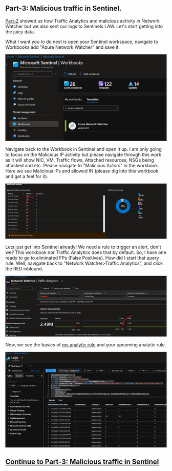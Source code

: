 ## Part-3: Malicious traffic in Sentinel. ## 

[Part-2](https://github.com/Cyberlorians/Articles/blob/main/MaliciousActivityandSentinelP2.md) showed us how Traffic Analytics and malicious activity in Network Watcher but we also sent our logs to Sentinels LAW. Let's start getting into the juicy data. 

What I want you to do next is open your Sentinel workspace, navigate to Workbooks add "Azure Network Watcher" and save it.

![](https://github.com/Cyberlorians/uploadedimages/blob/main/azurenetworkwatcher.png)

Navigate back to the Workbook in Sentinel and open it up. I am only going to focus on the Malicious IP activity but please navigate through this work as it will show NIC, VM, Traffic flows, Attached resources, NSGs being attacked and etc. Please navigate to "Malicious Actors" in the workbook. Here we see Malicious IPs and allowed IN (please dig into this workbook and get a feel for it). 

![](https://github.com/Cyberlorians/uploadedimages/blob/main/maliciousactors.png)

Lets just get into Sentinel already! We need a rule to trigger an alert, don't we? This workbook nor Traffic Analytics does that by default. So, I have one ready to go to eliminated FPs (False Positives). How did I start that query rule. Well, navigate back to "Network Watcher>Traffic Analytics", and click the RED inblound.

![](https://github.com/Cyberlorians/uploadedimages/blob/main/trafficanalyticskql.png)

Now, we see the basics of [my analytic rule](https://github.com/Cyberlorians/Sentinel/blob/main/Analytic%20Rules/Custom%20-%20Malicious%20IP%20Allowed%20IN.json) and your upcoming analytic rule.

![](https://github.com/Cyberlorians/uploadedimages/blob/main/trafficanalyticskql2.png)



 


## [Continue to Part-3: Malicious traffic in Sentinel](https://github.com/Cyberlorians/Articles/blob/main/MaliciousActivityandSentinelP3.md) ##